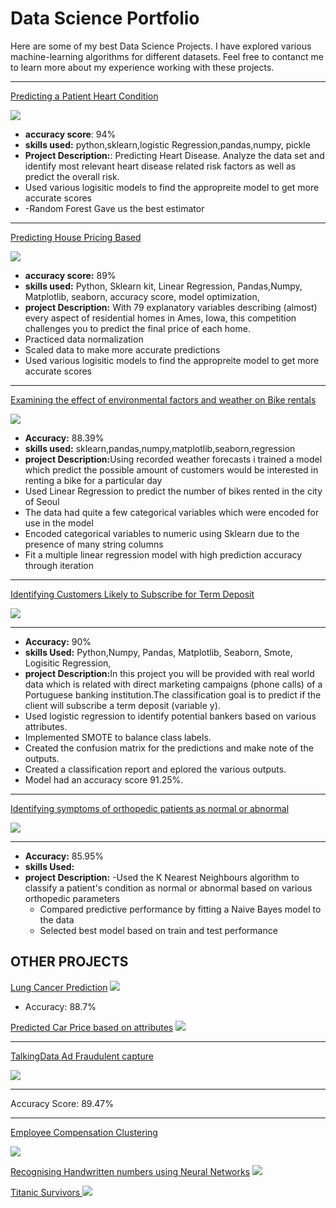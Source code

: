# Data Science Portfolio

Here are some of my best Data Science Projects. I have explored various machine-learning algorithms for different datasets. Feel free to contanct me to learn more about my experience working with these projects.

***
[Predicting a Patient Heart Condition](https://github.com/mikemoore26/Heart_Disease)

<img src="images/heart_img.jpeg" />

- <b>accuracy score</b>: 94%
- <b>skills used:</b> python,sklearn,logistic Regression,pandas,numpy, pickle
- <b>Project Description:</b>: Predicting Heart Disease. Analyze the data set and identify most relevant heart disease related risk factors as well as predict the overall risk.
- Used various logisitic models to find the appropreite model to get more accurate scores 
-   -Random Forest Gave us the best estimator

***
[Predicting House Pricing Based](https://github.com/mikemoore26/house_Prediction)

<img src="images/housesbanner.png" />

- <b>accuracy score:</b> 89%
- <b>skills used:</b> Python, Sklearn kit, Linear Regression, Pandas,Numpy, Matplotlib, seaborn, accuracy score, model optimization,
- <b>project Description:</b> With 79 explanatory variables describing (almost) every aspect of residential homes in Ames, Iowa, this competition challenges you to predict the final price of each home.
- Practiced data normalization
- Scaled data to make more accurate predictions
- Used various logisitic models to find the appropreite model to get more accurate scores 
***

[Examining the effect of environmental factors and weather on Bike rentals](https://github.com/mikemoore26/Linear_Bike)

<img src="images/sbike.jpeg?raw=true"/>

- <b>Accuracy:</b> 88.39%
- <b>skills used:</b> sklearn,pandas,numpy,matplotlib,seaborn,regression
- <b>project Description:</b>Using recorded weather forecasts i trained a model which predict the possible amount of customers would be interested in renting a bike for a particular day
- Used Linear Regression to predict the number of bikes rented in the city of Seoul
- The data had quite a few categorical variables which were encoded for use in the model
- Encoded categorical variables to numeric using Sklearn due to the presence of many string columns
- Fit a multiple linear regression model with high prediction accuracy through iteration

***

[Identifying Customers Likely to Subscribe for Term Deposit](https://github.com/mikemoore26/banking_membership)

<img src="images/bankingpic.jpeg?raw=true"/>

***

- <b> Accuracy:</b> 90%
- <b> skills Used:</b> Python,Numpy, Pandas, Matplotlib, Seaborn, Smote, Logisitic Regression,
- <b> project Description:</b>In this project you will be provided with real world data which is related with direct marketing campaigns (phone calls) of a Portuguese banking institution.The classification goal is to predict if the client will subscribe a term deposit (variable y).
- Used logistic regression to identify potential bankers based on various attributes.
- Implemented SMOTE to balance class labels.
- Created the confusion matrix for the predictions and make note of the outputs.
- Created a classification report and eplored the various outputs.
- Model had an accuracy score 91.25%.


***

[Identifying symptoms of orthopedic patients as normal or abnormal](https://github.com/mikemoore26/Bone_K_Nearest_Neighbor/blob/main/Bone(knn_NB).ipynb)

<img src="images/knee.jpeg?raw=true"/>

***

- <b>Accuracy:</b> 85.95%
- <b> skills Used:</b>
- <b> project Description:</b>
  -Used the K Nearest Neighbours algorithm to classify a patient's condition as normal or abnormal based on various orthopedic parameters
  - Compared predictive performance by fitting a Naive Bayes model to the data
  - Selected best model based on train and test performance

## OTHER PROJECTS 
[Lung Cancer Prediction](https://github.com/mikemoore26/Lung_Cancer/blob/main/eda.ipynb)
<img src='images/LungCACXR.png' />
- Accuracy: 88.7%

[Predicted Car Price based on attributes](https://github.com/mikemoore26/car_price_prediction/blob/main/carprice.ipynb)
<img src="images/carsales.jpeg" />
***

[TalkingData Ad Fraudulent capture](https://github.com/mikemoore26/talking_data/blob/main/talking_data.ipynb)

<img src="images/talking_data.png?raw=true"/>

****
Accuracy Score: 89.47%
***


[Employee Compensation Clustering ](https://github.com/mikemoore26/employee_compensation/blob/main/EmpCompensation_clustering.ipynb)

<img src="images/employeepic.jpeg?raw=true"/>

[Recognising Handwritten numbers using Neural Networks](https://github.com/mikemoore26/img_to_text)
<img src='images/nnimage.jpeg' />

[Titanic Survivors ](https://github.com/mikemoore26/titanic/blob/main/Titanic.ipynb)
<img src='images/titanic.jpg' />



